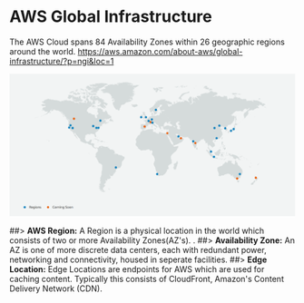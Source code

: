 # AWS Global Infrastructure

The AWS Cloud spans 84 Availability Zones within 26 geographic regions around the world. 
https://aws.amazon.com/about-aws/global-infrastructure/?p=ngi&loc=1

![alt text](https://github.com/Kloud26/aws/blob/master/global-infrastructure/AWS-Global-Infrastructure.PNG)

##> **AWS Region:** A Region is a physical location in the world which consists of two or more Availability Zones(AZ's).
.
##> **Availability Zone:** An AZ is one of more discrete data centers, each with redundant power, networking and connectivity, housed in seperate facilities. 
##> **Edge Location:** Edge Locations are endpoints for AWS which are used for caching content. Typically this consists of CloudFront, Amazon's Content Delivery Network (CDN).